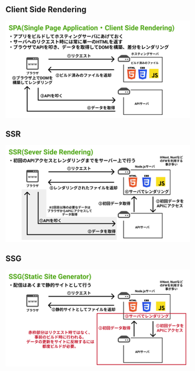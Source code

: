 ## Client Side Rendering
![](2021-06-28-00-14-41.png)
## SSR
![](2021-06-28-00-14-04.png)

## SSG
![](2021-06-28-00-14-25.png)